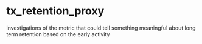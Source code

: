 # tx_retention_proxy
investigations of the metric that could tell something meaningful about long term retention based on the early activity
